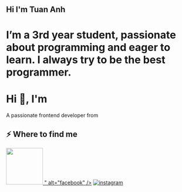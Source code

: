 ## Hi I'm Tuan Anh
<h1 style>I’m a 3rd year student, passionate about programming and eager to learn. I always try to be the best programmer.</h1>


<h1>Hi 👋, I'm </h1>
<p>A passionate frontend developer from </p>
<h2>⚡️ Where to find me</h2>
<p><a target="_blank" href="https://www.facebook.com/https://www.facebook.com/tuanhdev66" style="display: inline-block;"><img src="<svg xmlns="http://www.w3.org/2000/svg" x="0px" y="0px" width="100" height="100" viewBox="0 0 50 50">
<path d="M 25 3 C 12.861562 3 3 12.861562 3 25 C 3 36.019135 11.127533 45.138355 21.712891 46.728516 L 22.861328 46.902344 L 22.861328 29.566406 L 17.664062 29.566406 L 17.664062 26.046875 L 22.861328 26.046875 L 22.861328 21.373047 C 22.861328 18.494965 23.551973 16.599417 24.695312 15.410156 C 25.838652 14.220896 27.528004 13.621094 29.878906 13.621094 C 31.758714 13.621094 32.490022 13.734993 33.185547 13.820312 L 33.185547 16.701172 L 30.738281 16.701172 C 29.349697 16.701172 28.210449 17.475903 27.619141 18.507812 C 27.027832 19.539724 26.84375 20.771816 26.84375 22.027344 L 26.84375 26.044922 L 32.966797 26.044922 L 32.421875 29.564453 L 26.84375 29.564453 L 26.84375 46.929688 L 27.978516 46.775391 C 38.71434 45.319366 47 36.126845 47 25 C 47 12.861562 37.138438 3 25 3 z M 25 5 C 36.057562 5 45 13.942438 45 25 C 45 34.729791 38.035799 42.731796 28.84375 44.533203 L 28.84375 31.564453 L 34.136719 31.564453 L 35.298828 24.044922 L 28.84375 24.044922 L 28.84375 22.027344 C 28.84375 20.989871 29.033574 20.060293 29.353516 19.501953 C 29.673457 18.943614 29.981865 18.701172 30.738281 18.701172 L 35.185547 18.701172 L 35.185547 12.009766 L 34.318359 11.892578 C 33.718567 11.811418 32.349197 11.621094 29.878906 11.621094 C 27.175808 11.621094 24.855567 12.357448 23.253906 14.023438 C 21.652246 15.689426 20.861328 18.170128 20.861328 21.373047 L 20.861328 24.046875 L 15.664062 24.046875 L 15.664062 31.566406 L 20.861328 31.566406 L 20.861328 44.470703 C 11.816995 42.554813 5 34.624447 5 25 C 5 13.942438 13.942438 5 25 5 z"></path>
</svg>" alt="facebook" /></a>
<a target="_blank" href="https://www.instagram.com/https://www.instagram.com/tuanh_66" style="display: inline-block;"><img src="https://img.shields.io/badge/instagram-logo?style=for-the-badge&logo=instagram&logoColor=white&color=%23F35369" alt="instagram" /></a></p>
